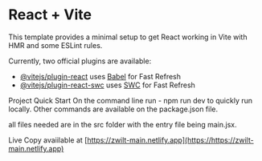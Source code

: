 # React + Vite

This template provides a minimal setup to get React working in Vite with HMR and some ESLint rules.

Currently, two official plugins are available:

- [@vitejs/plugin-react](https://github.com/vitejs/vite-plugin-react/blob/main/packages/plugin-react/README.md) uses [Babel](https://babeljs.io/) for Fast Refresh
- [@vitejs/plugin-react-swc](https://github.com/vitejs/vite-plugin-react-swc) uses [SWC](https://swc.rs/) for Fast Refresh

Project Quick Start
On the command line run - npm run dev to quickly run locally. Other commands are available on the package.json file.

all files needed are in the src folder with the entry file being main.jsx.

Live Copy avaiilable at [https://zwilt-main.netlify.app](https://https://zwilt-main.netlify.app)
